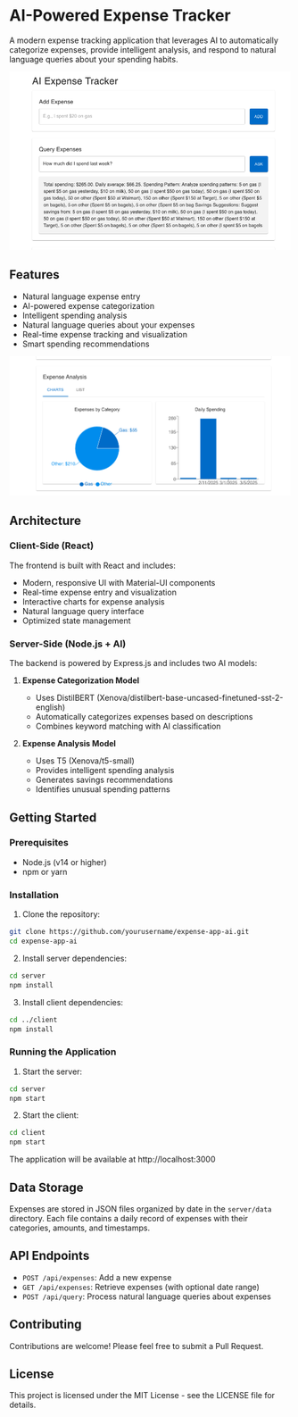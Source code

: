 # AI-Powered Expense Tracker

A modern expense tracking application that leverages AI to automatically categorize expenses, provide intelligent analysis, and respond to natural language queries about your spending habits.

![Expense App Main Interface](images/image1.png)

## Features

- Natural language expense entry
- AI-powered expense categorization
- Intelligent spending analysis
- Natural language queries about your expenses
- Real-time expense tracking and visualization
- Smart spending recommendations

![Expense Analysis View](images/image2.png)

## Architecture

### Client-Side (React)

The frontend is built with React and includes:
- Modern, responsive UI with Material-UI components
- Real-time expense entry and visualization
- Interactive charts for expense analysis
- Natural language query interface
- Optimized state management

### Server-Side (Node.js + AI)

The backend is powered by Express.js and includes two AI models:

1. **Expense Categorization Model**
   - Uses DistilBERT (Xenova/distilbert-base-uncased-finetuned-sst-2-english)
   - Automatically categorizes expenses based on descriptions
   - Combines keyword matching with AI classification

2. **Expense Analysis Model**
   - Uses T5 (Xenova/t5-small)
   - Provides intelligent spending analysis
   - Generates savings recommendations
   - Identifies unusual spending patterns

## Getting Started

### Prerequisites
- Node.js (v14 or higher)
- npm or yarn

### Installation

1. Clone the repository:
```bash
git clone https://github.com/yourusername/expense-app-ai.git
cd expense-app-ai
```

2. Install server dependencies:
```bash
cd server
npm install
```

3. Install client dependencies:
```bash
cd ../client
npm install
```

### Running the Application

1. Start the server:
```bash
cd server
npm start
```

2. Start the client:
```bash
cd client
npm start
```

The application will be available at http://localhost:3000

## Data Storage

Expenses are stored in JSON files organized by date in the `server/data` directory. Each file contains a daily record of expenses with their categories, amounts, and timestamps.

## API Endpoints

- `POST /api/expenses`: Add a new expense
- `GET /api/expenses`: Retrieve expenses (with optional date range)
- `POST /api/query`: Process natural language queries about expenses

## Contributing

Contributions are welcome! Please feel free to submit a Pull Request.

## License

This project is licensed under the MIT License - see the LICENSE file for details.
